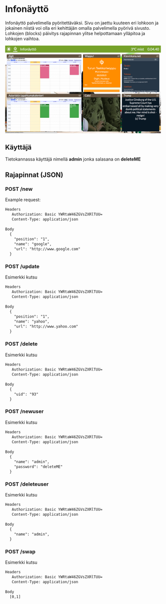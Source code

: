 # Infonäyttö
Infonäyttö palvelimella pyöritettäväksi. Sivu on jaettu kuuteen eri lohkoon ja jokainen niistä voi olla eri kehittäjän omalla palvelimella pyörivä sivusto. Lohkojen (blocks) päivitys rajapinnan ylitse helpottamaan ylläpitoa ja lohkojen vaihtoa.

<img src="Screenshot-1.png" width="600">

## Käyttäjä
Tietokannassa käyttäjä nimellä <b>admin</b> jonka salasana on <b>deleteME</b>

## Rajapinnat (JSON)

### POST /new
Example request:
```
Headers
   Authorization: Basic YWRtaW46ZGVsZXRlTUU=
   Content-Type: application/json

Body
  {
    "position": "1",
    "name": "google",
    "url": "http://www.google.com"
  }
```

### POST /update
Esimerkki kutsu
```
Headers
   Authorization: Basic YWRtaW46ZGVsZXRlTUU=
   Content-Type: application/json

Body
  {
    "position": "1",
    "name": "yahoo",
    "url": "http://www.yahoo.com"
  }
```
### POST /delete
Esimerkki kutsu
```
Headers
   Authorization: Basic YWRtaW46ZGVsZXRlTUU=
   Content-Type: application/json

Body
  {
    "uid": "93"
  }
```

### POST /newuser
Esimerkki kutsu
```
Headers
   Authorization: Basic YWRtaW46ZGVsZXRlTUU=
   Content-Type: application/json

Body
  {
    "name": "admin",
    "password": "deleteME"
  }
```

### POST /deleteuser
Esimerkki kutsu
```
Headers
   Authorization: Basic YWRtaW46ZGVsZXRlTUU=
   Content-Type: application/json

Body
  {
    "name": "admin",
  }
```

### POST /swap
Esimerkki kutsu
```
Headers
   Authorization: Basic YWRtaW46ZGVsZXRlTUU=
   Content-Type: application/json

Body
  [0,1]
```
